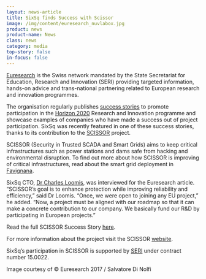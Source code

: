 ```yaml
---
layout: news-article
title: SixSq finds Success with Scissor
image: /img/content/euresearch_nuvlabox.jpg
product: news
product-name: News
class: news
category: media
top-story: false
in-focus: false
---
```


[Euresearch](https://www.euresearch.ch/en/) is the Swiss network mandated by the State Secretariat for Education, Research and Innovation (SERI) providing targeted information, hands-on advice and trans-national partnering related to European research and innovation programmes.

The organisation regularly publishes [success stories](https://www.euresearch.ch/en/about-euresearch/media-corner/success-stories/) to promote participation in the [Horizon 2020](https://ec.europa.eu/programmes/horizon2020/) Research and Innovation programme and showcase examples of companies who have made a success out of project participation. SixSq was recently featured in one of these success stories, thanks to its contribution to the [SCISSOR](https://cordis.europa.eu/project/id/644425/) project.

SCISSOR (Security in Trusted SCADA and Smart Grids) aims to keep critical infrastructures such as power stations and dams safe from hacking and environmental disruption. To find out more about how SCISSOR is improving of critical infrastructures, read about the smart grid deployment in [Favignana](/news/2017-05-31-news-scissor-meeting-may-2017/).

SixSq CTO, [Dr Charles Loomis](/about/about-us), was interviewed for the Euresearch article. “SCISSOR’s goal is to enhance protection while improving reliability and efficiency,” said Dr Loomis. “Once, we were open to joining any EU project,” he added. “Now, a project must be aligned with our roadmap so that it can make a concrete contribution to our company. We basically fund our R&D by participating in European projects.”

Read the full SCISSOR Success Story [here](https://www.euresearch.ch/fileadmin/redacteur/Media/SCISSOR_Success_Story_201707.pdf).

For more information about the project visit the SCISSOR [website](https://cordis.europa.eu/project/id/644425/).

SixSq’s participation in SCISSOR is supported by [SERI](https://www.sbfi.admin.ch/sbfi/en/home.html) under contract number 15.0022.

Image courtesy of © Euresearch 2017 / Salvatore Di Nolfi





